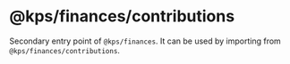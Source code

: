 # @kps/finances/contributions

Secondary entry point of `@kps/finances`. It can be used by importing from `@kps/finances/contributions`.
